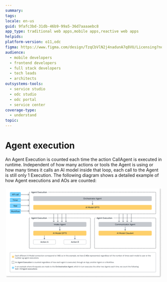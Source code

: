 ```yaml
---
summary: 
tags: 
locale: en-us
guid: 9fafc3bd-31db-46b9-99a5-36d7aaaaebc8
app_type: traditional web apps,mobile apps,reactive web apps
helpids:
platform-version: o11,odc
figma: https://www.figma.com/design/TzqCbVlN2j4nadunA7q8VU/Licensing?node-id=1501-240&t=mzZFQ3QLMCu85O07-1
audience:
  - mobile developers
  - frontend developers
  - full stack developers
  - tech leads
  - architects
outsystems-tools:
  - service studio
  - odc studio
  - odc portal
  - service center
coverage-type:
  - understand
topic:
---
```


# Agent execution

An Agent Execution is counted each time the action CallAgent is executed in runtime. Independent of how many actions or tools the Agent is using or how many times it calls an AI model inside that loop, each call to the Agent is still only 1 Execution. The following diagram shows a detailed example of how Agent executions and AOs are counted:

![Diagram showing how Agent executions and AOs are counted, including API call, Timer, App, Workflow, Orchestrator Agent, AI Model GPT5, Intake Agent, Communicator Agent, AI Model Claude4, and actions.](images/agent-ao-usage-diag.png "Agent Execution and AO Usage Diagram")
